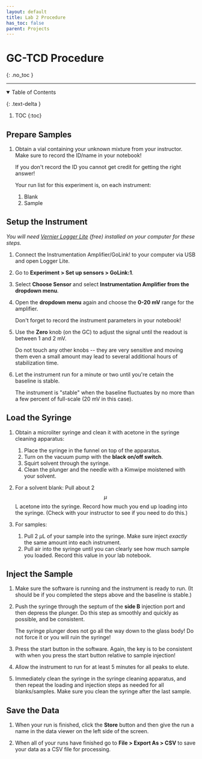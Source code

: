 ```yaml
---
layout: default
title: Lab 2 Procedure
has_toc: false
parent: Projects
---
```


# GC-TCD Procedure
{: .no_toc  }

----

<details open markdown="block">
  <summary>
  Table of Contents
  </summary>

  {: .text-delta }
1. TOC
{:toc}
</details>

## Prepare Samples

1. Obtain a vial containing your unknown mixture from your instructor.  Make sure to record the ID/name in your notebook!  

    <div class="warning">
    If you don't record the ID you cannot get credit for getting the right answer!
    </div>

    Your run list for this experiment is, on each instrument:

    1. Blank
    1. Sample

## Setup the Instrument

*You will need [Vernier Logger Lite](https://www.vernier.com/products/software/logger-lite/#section5) (free) installed on your computer for these steps.*

<!-- *Due to increased time constraints with COVID19, these steps will be completed for you. A computer and the software will be provided.*   -->

1. Connect the Instrumentation Amplifier/GoLink! to your computer via USB and open Logger Lite.  

1. Go to **Experiment > Set up sensors > GoLink:1**.  

1. Select **Choose Sensor** and select **Instrumentation Amplifier from the dropdown menu**.  

1. Open the **dropdown menu** again and choose the **0-20 mV** range for the amplifier.

    <div class="tip">
    Don't forget to record the instrument parameters in your notebook!
    </div>

1. Use the **Zero** knob (on the GC) to adjust the signal until the readout is between 1 and 2 mV.

    <div class="warning">
    Do not touch any other knobs -- they are very sensitive and moving them even a small amount may lead to several additional hours of stabilization time.
    </div>
    
1. Let the instrument run for a minute or two until you're cetain the baseline is stable.

    <div class="tip">
    The instrument is "stable" when the baseline fluctuates by no more than a few percent of full-scale (20 mV in this case).
    </div>

## Load the Syringe

1. Obtain a microliter syringe and clean it with acetone in the syringe cleaning apparatus:   
    1. Place the syringe in the funnel on top of the apparatus.  
    2. Turn on the vacuum pump with the **black on/off switch**.  
    3. Squirt solvent through the syringe.  
    4. Clean the plunger and the needle with a Kimwipe moistened with your solvent.  
    
1. For a solvent blank:  Pull about 2 $$\mu$$L acetone into the syringe.  Record how much you end up loading into the syringe. (Check with your instructor to see if you need to do this.)

1. For samples:
    1. Pull 2 $\mu$L of your sample into the syringe.  Make sure inject *exactly* the same amount into each instrument.
    1. Pull air into the syringe until you can clearly see how much sample you loaded.  Record this value in your lab notebook.

## Inject the Sample

1. Make sure the software is running and the instrument is ready to run. (It should be if you completed the steps above and the baseline is stable.)

1. Push the syringe through the septum of the **side B** injection port and then depress the plunger.  Do this step as smoothly and quickly as possible, and be consistent.  

    <div class="warning">
    The syringe plunger does not go all the way down to the glass body!  Do not force it or you will ruin the syringe!
    </div>
    
3. Press the start button in the software.  Again, the key is to be consistent with when you press the start button relative to sample injection!

1. Allow the instrument to run for at least 5 minutes for all peaks to elute.

1. Immediately clean the syringe in the syringe cleaning apparatus, and then repeat the loading and injection steps as needed for all blanks/samples.  Make sure you clean the syringe after the last sample.

## Save the Data

1. When your run is finished, click the **Store** button and then give the run a name in the data viewer on the left side of the screen. 

1. When all of your runs have finished go to **File > Export As > CSV** to save your data as a CSV file for processing.
